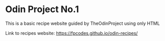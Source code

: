 # Odin Project No.1

This is a basic recipe website guided by TheOdinProject using only HTML

Link to recipes website: https://fpcodes.github.io/odin-recipes/
